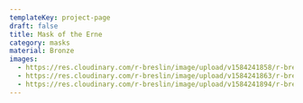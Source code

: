 ```yaml
---
templateKey: project-page
draft: false
title: Mask of the Erne
category: masks
material: Bronze
images:
  - https://res.cloudinary.com/r-breslin/image/upload/v1584241858/r-breslin-cloudinary/WORK/MASKS/the-erne/the-erne_the-erne-02_bkkmzt.jpg
  - https://res.cloudinary.com/r-breslin/image/upload/v1584241863/r-breslin-cloudinary/WORK/MASKS/the-erne/the-erne_the-erne-01_cluvh1.jpg
  - https://res.cloudinary.com/r-breslin/image/upload/v1584241894/r-breslin-cloudinary/WORK/MASKS/the-erne/the-erne_the-erne-03_njfamd.jpg
---
```

